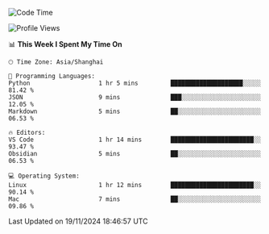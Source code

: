 <!--START_SECTION:waka-->
![Code Time](http://img.shields.io/badge/Code%20Time-519%20hrs%2021%20mins-blue)

![Profile Views](http://img.shields.io/badge/Profile%20Views-2-blue)

📊 **This Week I Spent My Time On** 

```text
🕑︎ Time Zone: Asia/Shanghai

💬 Programming Languages: 
Python                   1 hr 5 mins         ████████████████████░░░░░   81.42 % 
JSON                     9 mins              ███░░░░░░░░░░░░░░░░░░░░░░   12.05 % 
Markdown                 5 mins              ██░░░░░░░░░░░░░░░░░░░░░░░   06.53 % 

🔥 Editors: 
VS Code                  1 hr 14 mins        ███████████████████████░░   93.47 % 
Obsidian                 5 mins              ██░░░░░░░░░░░░░░░░░░░░░░░   06.53 % 

💻 Operating System: 
Linux                    1 hr 12 mins        ███████████████████████░░   90.14 % 
Mac                      7 mins              ██░░░░░░░░░░░░░░░░░░░░░░░   09.86 % 
```


 Last Updated on 19/11/2024 18:46:57 UTC
<!--END_SECTION:waka-->
